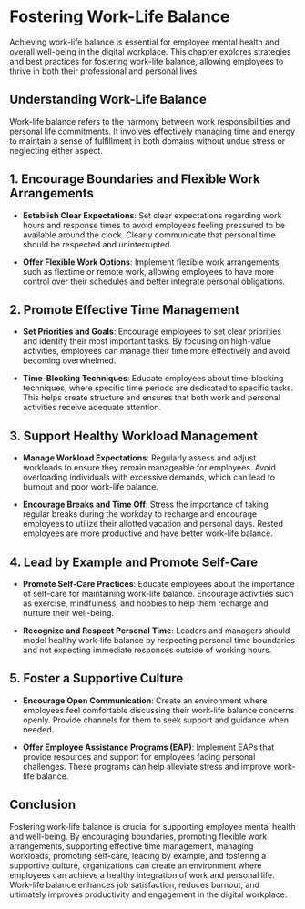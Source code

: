Fostering Work-Life Balance
=======================================

Achieving work-life balance is essential for employee mental health and overall well-being in the digital workplace. This chapter explores strategies and best practices for fostering work-life balance, allowing employees to thrive in both their professional and personal lives.

Understanding Work-Life Balance
-------------------------------

Work-life balance refers to the harmony between work responsibilities and personal life commitments. It involves effectively managing time and energy to maintain a sense of fulfillment in both domains without undue stress or neglecting either aspect.

1\. Encourage Boundaries and Flexible Work Arrangements
------------------------------------------------------

* **Establish Clear Expectations**: Set clear expectations regarding work hours and response times to avoid employees feeling pressured to be available around the clock. Clearly communicate that personal time should be respected and uninterrupted.

* **Offer Flexible Work Options**: Implement flexible work arrangements, such as flextime or remote work, allowing employees to have more control over their schedules and better integrate personal obligations.

2\. Promote Effective Time Management
------------------------------------

* **Set Priorities and Goals**: Encourage employees to set clear priorities and identify their most important tasks. By focusing on high-value activities, employees can manage their time more effectively and avoid becoming overwhelmed.

* **Time-Blocking Techniques**: Educate employees about time-blocking techniques, where specific time periods are dedicated to specific tasks. This helps create structure and ensures that both work and personal activities receive adequate attention.

3\. Support Healthy Workload Management
--------------------------------------

* **Manage Workload Expectations**: Regularly assess and adjust workloads to ensure they remain manageable for employees. Avoid overloading individuals with excessive demands, which can lead to burnout and poor work-life balance.

* **Encourage Breaks and Time Off**: Stress the importance of taking regular breaks during the workday to recharge and encourage employees to utilize their allotted vacation and personal days. Rested employees are more productive and have better work-life balance.

4\. Lead by Example and Promote Self-Care
----------------------------------------

* **Promote Self-Care Practices**: Educate employees about the importance of self-care for maintaining work-life balance. Encourage activities such as exercise, mindfulness, and hobbies to help them recharge and nurture their well-being.

* **Recognize and Respect Personal Time**: Leaders and managers should model healthy work-life balance by respecting personal time boundaries and not expecting immediate responses outside of working hours.

5\. Foster a Supportive Culture
------------------------------

* **Encourage Open Communication**: Create an environment where employees feel comfortable discussing their work-life balance concerns openly. Provide channels for them to seek support and guidance when needed.

* **Offer Employee Assistance Programs (EAP)**: Implement EAPs that provide resources and support for employees facing personal challenges. These programs can help alleviate stress and improve work-life balance.

Conclusion
----------

Fostering work-life balance is crucial for supporting employee mental health and well-being. By encouraging boundaries, promoting flexible work arrangements, supporting effective time management, managing workloads, promoting self-care, leading by example, and fostering a supportive culture, organizations can create an environment where employees can achieve a healthy integration of work and personal life. Work-life balance enhances job satisfaction, reduces burnout, and ultimately improves productivity and engagement in the digital workplace.
